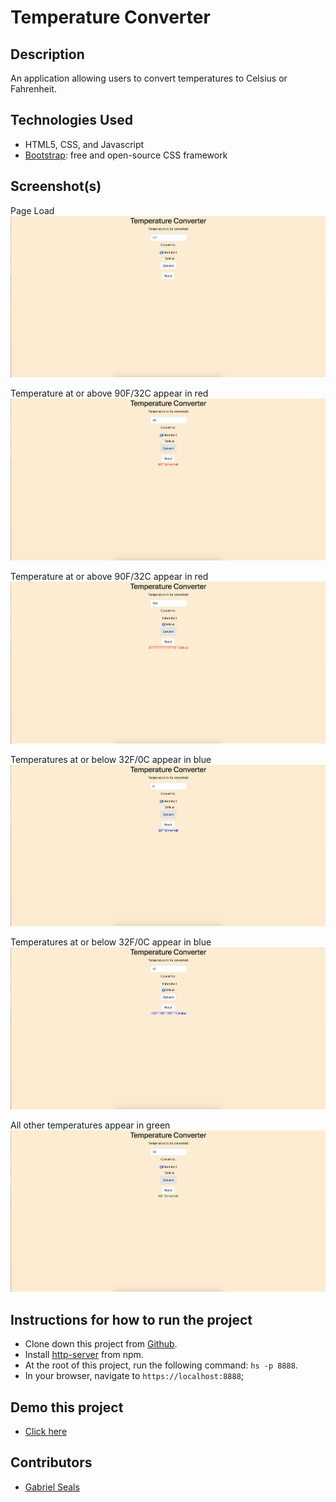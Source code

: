 # Temperature Converter


## Description

An application allowing users to convert temperatures to Celsius or Fahrenheit.

## Technologies Used

* HTML5, CSS, and Javascript
* [Bootstrap](https://getbootstrap.com/): free and open-source CSS framework


## Screenshot(s)

Page Load
![Main View](https://raw.githubusercontent.com/gseals/temp-converter/master/screenshots/temp1.png)

Temperature at or above 90F/32C appear in red
![Red Temp](https://raw.githubusercontent.com/gseals/temp-converter/master/screenshots/tmep2.png)

Temperature at or above 90F/32C appear in red
![Red Temp](https://raw.githubusercontent.com/gseals/temp-converter/master/screenshots/temp3.png)

Temperatures at or below 32F/0C appear in blue
![Blue Temp](https://raw.githubusercontent.com/gseals/temp-converter/master/screenshots/temp4.png)

Temperatures at or below 32F/0C appear in blue
![Blue Temp](https://raw.githubusercontent.com/gseals/temp-converter/master/screenshots/temp5.png)

All other temperatures appear in green
![Green Temp](https://raw.githubusercontent.com/gseals/temp-converter/master/screenshots/temp6.png)

## Instructions for how to run the project

* Clone down this project from [Github](https://github.com/gseals/temp-converter).
* Install [http-server](https://www.npmjs.com/package/http-server) from npm.
* At the root of this project, run the following command: `hs -p 8888`.
* In your browser, navigate to `https://localhost:8888`;

## Demo this project

* [Click here](https://temperature-converter-9b0b1.firebaseapp.com/)

## Contributors

* [Gabriel Seals](https://github.com/gseals)